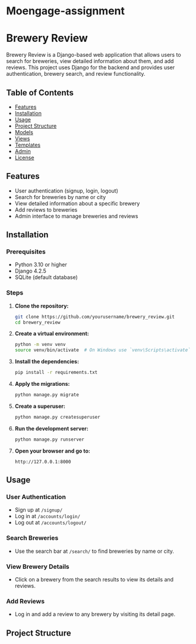 # Moengage-assignment

# Brewery Review

Brewery Review is a Django-based web application that allows users to search for breweries, view detailed information about them, and add reviews. This project uses Django for the backend and provides user authentication, brewery search, and review functionality.

## Table of Contents

- [Features](#features)
- [Installation](#installation)
- [Usage](#usage)
- [Project Structure](#project-structure)
- [Models](#models)
- [Views](#views)
- [Templates](#templates)
- [Admin](#admin)
- [License](#license)

## Features

- User authentication (signup, login, logout)
- Search for breweries by name or city
- View detailed information about a specific brewery
- Add reviews to breweries
- Admin interface to manage breweries and reviews

## Installation

### Prerequisites

- Python 3.10 or higher
- Django 4.2.5
- SQLite (default database)

### Steps

1. **Clone the repository:**

    ```sh
    git clone https://github.com/yourusername/brewery_review.git
    cd brewery_review
    ```

2. **Create a virtual environment:**

    ```sh
    python -m venv venv
    source venv/bin/activate  # On Windows use `venv\Scripts\activate`
    ```

3. **Install the dependencies:**

    ```sh
    pip install -r requirements.txt
    ```

4. **Apply the migrations:**

    ```sh
    python manage.py migrate
    ```

5. **Create a superuser:**

    ```sh
    python manage.py createsuperuser
    ```

6. **Run the development server:**

    ```sh
    python manage.py runserver
    ```

7. **Open your browser and go to:**

    ```
    http://127.0.0.1:8000
    ```

## Usage

### User Authentication

- Sign up at `/signup/`
- Log in at `/accounts/login/`
- Log out at `/accounts/logout/`

### Search Breweries

- Use the search bar at `/search/` to find breweries by name or city.

### View Brewery Details

- Click on a brewery from the search results to view its details and reviews.

### Add Reviews

- Log in and add a review to any brewery by visiting its detail page.

## Project Structure

